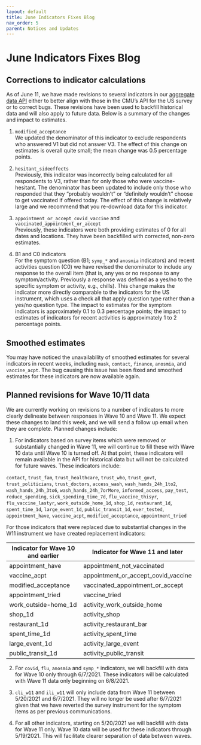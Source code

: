 ```yaml
---
layout: default
title: June Indicators Fixes Blog 
nav_order: 5
parent: Notices and Updates
---
```


# June Indicators Fixes Blog 

## Corrections to indicator calculations

As of June 11, we have made revisions to several indicators in our [aggregate data API](https://covidmap.umd.edu/api.html) either to better align with those in the CMU’s API for the US survey or to correct bugs. These revisions have been used to backfill historical data and will also apply to future data. Below is a summary of the changes and impact to estimates.

1. `modified_acceptance` <br>
We updated the denominator of this indicator to exclude respondents who answered V1 but did not answer V3. The effect of this change on estimates is overall quite small; the mean change was 0.5 percentage points. 

2. `hesitant_sideeffects` <br>
Previously, this indicator was incorrectly being calculated for all respondents to V3, rather than for only those who were vaccine-hesitant. The denominator has been updated to include only those who responded that they “probably wouldn’t” or “definitely wouldn’t” choose to get vaccinated if offered today. The effect of this change is relatively large and we recommend that you re-download data for this indicator.

3. `appointment_or_accept_covid_vaccine` and `vaccinated_appointment_or_accept` <br>
Previously, these indicators were both providing estimates of 0 for all dates and locations. They have been backfilled with corrected, non-zero estimates.

4. B1 and C0 indicators <br>
For the symptom question (B1; `symp_*` and `anosmia` indicators) and recent activities question (C0) we have revised the denominator to include any response to the overall item (that is, any yes or no response to any symptom/activity. Previously a response was defined as a yes/no to the specific symptom or activity, e.g., chills). This change makes the indicator more directly comparable to the indicators for the US instrument, which uses a check all that apply question type rather than a yes/no question type. The impact to estimates for the symptom indicators is approximately 0.1 to 0.3 percentage points; the impact to estimates of indicators for recent activities is approximately 1 to 2 percentage points.

## Smoothed estimates
You may have noticed the unavailability of smoothed estimates for several indicators in recent weeks, including `mask`, `contact`, `finance`, `anosmia`, and `vaccine_acpt`. The bug causing this issue has been fixed and smoothed estimates for these indicators are now available again.

## Planned revisions for Wave 10/11 data
We are currently working on revisions to a number of indicators to more clearly delineate between responses in Wave 10 and Wave 11. We expect these changes to land this week, and we will send a follow up email when they are complete. Planned changes include:

1. For indicators based on survey items which were removed or substantially changed in Wave 11, we will continue to fill these with Wave 10 data until Wave 10 is turned off. At that point, these indicators will remain available in the API for historical data but will not be calculated for future waves. These indicators include:

`contact`, `trust_fam`, `trust_healthcare`, `trust_who`, `trust_govt`, `trust_politicians`, `trust_doctors`, `access_wash`, `wash_hands_24h_1to2`, `wash_hands_24h_3to6`, `wash_hands_24h_7orMore`, `informed_access`, `pay_test`, `reduce_spending`, `sick_spending_time_7d`, `flu_vaccine_thisyr`, `flu_vaccine_lastyr`, `work_outside_home_1d`, `shop_1d`, `restaurant_1d`, `spent_time_1d`, `large_event_1d`, `public_transit_1d`, `ever_tested`, `appointment_have`, `vaccine_acpt`, `modified_acceptance`, `appointment_tried` 

For those indicators that were replaced due to substantial changes in the W11 instrument we have created replacement indicators:


| **Indicator for Wave 10 and earlier** | **Indicator for Wave 11 and later** |
|-|-|
| appointment_have | appointment_not_vaccinated |
| vaccine_acpt | appointment_or_accept_covid_vaccine |
| modified_acceptance | vaccinated_appointment_or_accept |
| appointment_tried | vaccine_tried |
| work_outside-home_1d | activity_work_outside_home |
| shop_1d | activity_shop |
| restaurant_1d | activity_restaurant_bar |
| spent_time_1d | activity_spent_time |
| large_event_1d | activity_large_event |
| public_transit_1d | activity_public_transit |


2. For `covid`, `flu`, `anosmia` and `symp_*` indicators, we will backfill with data for Wave 10 only through 6/7/2021. These indicators will be calculated with Wave 11 data only beginning on 6/8/2021.

3. `cli_w11` and `ili_w11` will only include data from Wave 11 between 5/20/2021 and 6/7/2021. They will no longer be used after 6/7/2021 given that we have reverted the survey instrument for the symptom items as per previous communications.

4. For all other indicators, starting on 5/20/2021 we will backfill with data for Wave 11 only.  Wave 10 data will be used for these indicators through 5/19/2021. This will facilitate clearer separation of data between waves.




